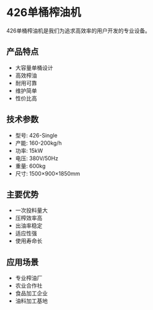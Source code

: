 # 426单桶榨油机

426单桶榨油机是我们为追求高效率的用户开发的专业设备。

## 产品特点

- 大容量单桶设计
- 高效榨油
- 耐用可靠
- 维护简单
- 性价比高

## 技术参数

- 型号: 426-Single
- 产能: 160-200kg/h
- 功率: 15kW
- 电压: 380V/50Hz
- 重量: 600kg
- 尺寸: 1500×900×1850mm

## 主要优势

- 一次投料量大
- 压榨效率高
- 出油率稳定
- 适应性强
- 使用寿命长

## 应用场景

- 专业榨油厂
- 农业合作社
- 食品加工企业
- 油料加工基地
